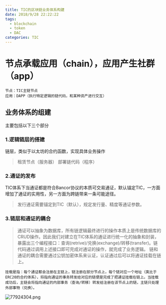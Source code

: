 ```yaml
---
title: TIC的区块链业务体系构建
date: 2018/9/28 22:22:22
tags:
  - blockchain
  - token
  - DAC
categories: TIC
---
```


# 节点承载应用（chain），应用产生社群（app）

    节点：TIC主链节点
    应用：DAPP（执行特定逻辑的链代码，和某种资产进行交互）

<!-- more -->

## 业务体系的组建

主要包括以下三个部分 

### 1.逻辑链层的搭建
链层，类似于以太坊的合约函数，实现具体业务操作
>租赁节点（服务器）
>部署链代码（程序）
### 2.通证的发布
TIC体系下当通证都是符合Bancor协议的本质可交易通证，默认锚定TIC，一方面增加了通证的实用性，另一方面为跨链带来一条可能途径。
>发行通证需要锚定到TIC（默认），规定发行量、精度等通证参数。
### 3.链层和通证的耦合
>  通证可以抽象为数据库，所有链逻辑最终进行的操作本质上是传统数据库的CRUD操作。因此我们对建立在TIC体系的通证进行统一化的抽象和封装，暴露出三个编程接口：查询(retrive)/兑换(exchange)/转移(transfer)。链代码通过调用上述接口即可完成对通证的操作，就完成了业务逻辑。
  链和通证的耦合需要通过公钥加密体系来认证，认证通过后可以将通证挂载在链上。

    挂载是指：每个通证都会注册在主链上，链注册在部分节点上，每个链对应一个地址（类比于ERC20的合约体系），将指向通证的事务转发给对应的链便是完成了把通证挂载在链上。当挂载成功后，主链会将指向通证的内部事务（查询/转移）转发给注册在该节点上的链，主链只处理外部事物（兑换）。

![77924304.png](/images/TAC-APP-Token.png)

